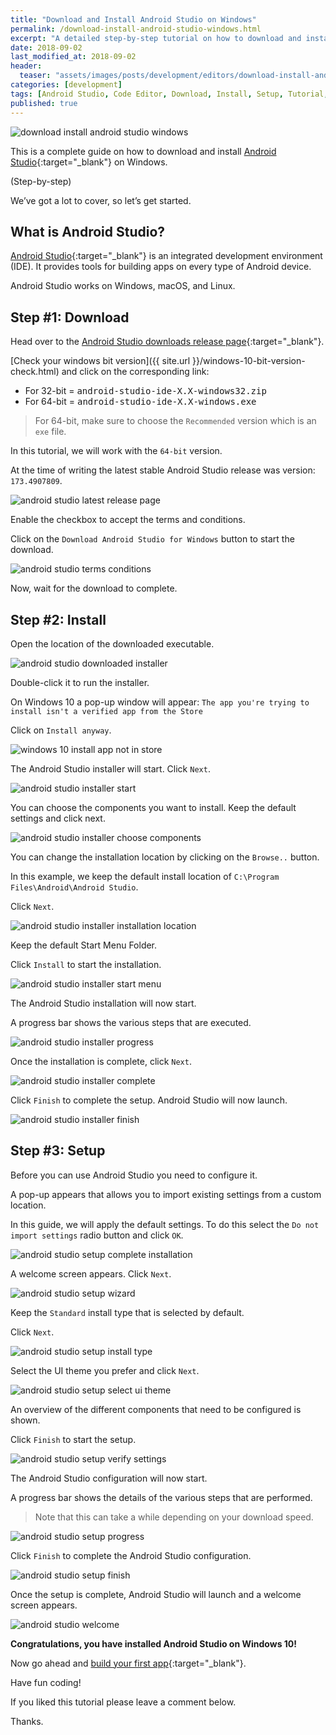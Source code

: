 ```yaml
---
title: "Download and Install Android Studio on Windows"
permalink: /download-install-android-studio-windows.html
excerpt: "A detailed step-by-step tutorial on how to download and install Android Studio on Windows 10."
date: 2018-09-02
last_modified_at: 2018-09-02
header:
  teaser: "assets/images/posts/development/editors/download-install-android-studio-windows.png"
categories: [development]
tags: [Android Studio, Code Editor, Download, Install, Setup, Tutorial, Windows]
published: true
---
```


<img src="{{ site.url }}/assets/images/posts/development/editors/download-install-android-studio-windows.png" alt="download install android studio windows" class="align-right title-image">

This is a complete guide on how to download and install [Android Studio](https://developer.android.com/studio/){:target="_blank"} on Windows.

(Step-by-step)

We’ve got a lot to cover, so let’s get started.

## What is Android Studio?

[Android Studio](https://en.wikipedia.org/wiki/Android_Studio){:target="_blank"} is an integrated development environment (IDE). It provides tools for building apps on every type of Android device.

Android Studio works on Windows, macOS, and Linux.

## Step #1: Download

Head over to the [Android Studio downloads release page](https://developer.android.com/studio/#downloads){:target="_blank"}.

[Check your windows bit version]({{ site.url }}/windows-10-bit-version-check.html) and click on the corresponding link:

* For 32-bit = <kbd>android-studio-ide-X.X-windows32.zip</kbd>
* For 64-bit = <kbd>android-studio-ide-X.X-windows.exe</kbd>

> For 64-bit, make sure to choose the `Recommended` version which is an `exe` file.

In this tutorial, we will work with the `64-bit` version.

At the time of writing the latest stable Android Studio release was version: `173.4907809`.

<img src="{{ site.url }}/assets/images/posts/development/editors/android-studio-latest-release-page.png" alt="android studio latest release page">

Enable the checkbox to accept the terms and conditions.

Click on the `Download Android Studio for Windows` button to start the download.

<img src="{{ site.url }}/assets/images/posts/development/editors/android-studio-terms-conditions.png" alt="android studio terms conditions">

Now, wait for the download to complete.

## Step #2: Install

Open the location of the downloaded executable.

<img src="{{ site.url }}/assets/images/posts/development/editors/android-studio-downloaded-installer.png" alt="android studio downloaded installer">

Double-click it to run the installer.

On Windows 10 a pop-up window will appear: `The app you're trying to install isn't a verified app from the Store`

Click on `Install anyway`.

<img src="{{ site.url }}/assets/images/posts/windows-10-install-app-not-in-store.png" alt="windows 10 install app not in store">

The Android Studio installer will start. Click `Next`.

<img src="{{ site.url }}/assets/images/posts/development/editors/android-studio-installer-start.png" alt="android studio installer start">

You can choose the components you want to install. Keep the default settings and click next.

<img src="{{ site.url }}/assets/images/posts/development/editors/android-studio-installer-choose-components.png" alt="android studio installer choose components">

You can change the installation location by clicking on the `Browse..` button.

In this example, we keep the default install location of `C:\Program Files\Android\Android Studio`.

Click `Next`.

<img src="{{ site.url }}/assets/images/posts/development/editors/android-studio-installer-installation-location.png" alt="android studio installer installation location">

Keep the default Start Menu Folder.

Click `Install` to start the installation.

<img src="{{ site.url }}/assets/images/posts/development/editors/android-studio-installer-start-menu.png" alt="android studio installer start menu">

The Android Studio installation will now start.

A progress bar shows the various steps that are executed.

<img src="{{ site.url }}/assets/images/posts/development/editors/android-studio-installer-progress.png" alt="android studio installer progress">

Once the installation is complete, click `Next`.

<img src="{{ site.url }}/assets/images/posts/development/editors/android-studio-installer-complete.png" alt="android studio installer complete">

Click `Finish` to complete the setup. Android Studio will now launch.

<img src="{{ site.url }}/assets/images/posts/development/editors/android-studio-installer-finish.png" alt="android studio installer finish">

## Step #3: Setup

Before you can use Android Studio you need to configure it.

A pop-up appears that allows you to import existing settings from a custom location.

In this guide, we will apply the default settings. To do this select the `Do not import settings` radio button and click `OK`.

<img src="{{ site.url }}/assets/images/posts/development/editors/android-studio-setup-complete-installation.png" alt="android studio setup complete installation">

A welcome screen appears. Click `Next`.

<img src="{{ site.url }}/assets/images/posts/development/editors/android-studio-setup-wizard.png" alt="android studio setup wizard">

Keep the `Standard` install type that is selected by default.

Click `Next`.

<img src="{{ site.url }}/assets/images/posts/development/editors/android-studio-setup-install-type.png" alt="android studio setup install type">

Select the UI theme you prefer and click `Next`.

<img src="{{ site.url }}/assets/images/posts/development/editors/android-studio-setup-select-ui-theme.png" alt="android studio setup select ui theme">

An overview of the different components that need to be configured is shown.

Click `Finish` to start the setup.

<img src="{{ site.url }}/assets/images/posts/development/editors/android-studio-setup-verify-settings.png" alt="android studio setup verify settings">

The Android Studio configuration will now start.

A progress bar shows the details of the various steps that are performed.

> Note that this can take a while depending on your download speed.

<img src="{{ site.url }}/assets/images/posts/development/editors/android-studio-setup-progress.png" alt="android studio setup progress">

Click `Finish` to complete the Android Studio configuration.

<img src="{{ site.url }}/assets/images/posts/development/editors/android-studio-setup-finish.png" alt="android studio setup finish">

Once the setup is complete, Android Studio will launch and a welcome screen appears.

<img src="{{ site.url }}/assets/images/posts/development/editors/android-studio-welcome.png" alt="android studio welcome">

**Congratulations, you have installed Android Studio on Windows 10!**

Now go ahead and [build your first app](https://developer.android.com/training/basics/firstapp/){:target="_blank"}.

Have fun coding!

If you liked this tutorial please leave a comment below.

Thanks.
